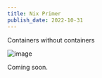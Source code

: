 ```yaml
---
title: Nix Primer
publish_date: 2022-10-31
---
```


Containers without containers

![image](https://user-images.githubusercontent.com/44316926/198110379-c6cc19f7-2b7f-49f2-8463-ed9c0543947e.png)

Coming soon. 
